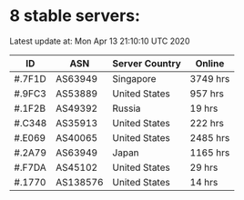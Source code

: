 # 8 stable servers:

Latest update at: Mon Apr 13 21:10:10 UTC 2020

| ID | ASN | Server Country | Online |
| -- | --- | -------------- | ------ |
| #.7F1D | AS63949 | Singapore | 3749 hrs |
| #.9FC3 | AS53889 | United States | 957 hrs |
| #.1F2B | AS49392 | Russia | 19 hrs |
| #.C348 | AS35913 | United States | 222 hrs |
| #.E069 | AS40065 | United States | 2485 hrs |
| #.2A79 | AS63949 | Japan | 1165 hrs |
| #.F7DA | AS45102 | United States | 29 hrs |
| #.1770 | AS138576 | United States | 14 hrs |

